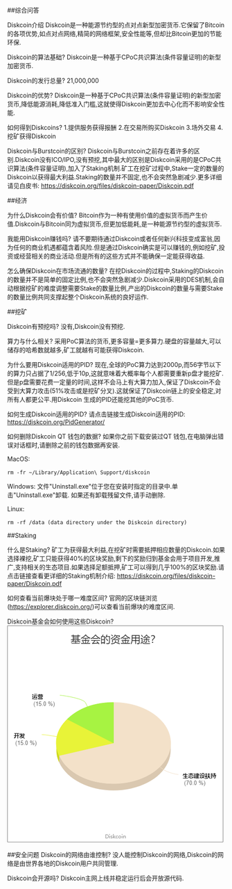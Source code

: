 ##综合问答

Diskcoin介绍
Diskcoin是一种能源节约型的点对点新型加密货币.它保留了Bitcoin的各项优势,如点对点网络,精简的网络框架,安全性能等,但却比Bitcoin更加的节能环保.

Diskcoin的算法基础?
Diskcoin是一种基于CPoC共识算法(条件容量证明)的新型加密货币.

Diskcoin的发行总量?
21,000,000

Diskcoin的优势?
Diskcoin是一种基于CPoC共识算法(条件容量证明)的新型加密货币,降低能源消耗,降低准入门槛,这就使得Diskcoin更加去中心化而不影响安全性能.

如何得到Diskcoins?
1.提供服务获得报酬
2.在交易所购买Diskcoin
3.场外交易
4.挖矿获得Diskcoin

Diskcoin与Burstcoin的区别?
Diskcoin与Burstcoin之前存在着许多的区别.Diskcoin没有ICO/IPO,没有预挖,其中最大的区别是Diskcoin采用的是CPoC共识算法(条件容量证明),加入了Staking机制.矿工在挖矿过程中,Stake一定的数量的Diskcoin以获得最大利益.Staking的数量并不固定,也不会突然急剧减少.更多详细请见白皮书: https://diskcoin.org/files/diskcoin-paper/Diskcoin.pdf  

##经济

为什么Diskcoin会有价值?
Bitcoin作为一种有使用价值的虚拟货币而产生价值.Diskcoin与Bitcoin同为虚拟货币,但更加低能耗,是一种能源节约型的虚拟货币.

我能用Diskcoin赚钱吗?
请不要期待通过Diskcoin或者任何新兴科技变成富翁,因为任何的商业机遇都蕴含着风险.但是通过Diskcoin确实是可以赚钱的,例如挖矿,投资或经营相关的商业活动.但是所有的这些方式并不能确保一定能获得收益.

怎么确保Diskcoin在市场流通的数量?
在挖Diskcoin的过程中,Staking的Diskcoin的数量并不是简单的固定比例,也不会突然急剧减少.Diskcoin采用的DES机制,会自动根据挖矿的难度调整需要Stake的数量比例,产出的Diskcoin的数量与需要Stake的数量比例共同支撑起整个Diskcoin系统的良好运作.

##挖矿

Diskcoin有预挖吗?
没有,Diskcoin没有预挖.

算力与什么相关?
采用PoC算法的货币,更多容量=更多算力.硬盘的容量越大,可以储存的哈希数就越多,矿工就越有可能获得Diskcoin.

为什么要用Diskcoin适用的PID?
现在,全球的PoC算力达到2000p,而56字节以下的算力只占据了1/256,低于10p,这就意味着大概率每个人都需要重新p盘才能挖矿.但是p盘需要花费一定量的时间,这样不会马上有大算力加入,保证了Diskcoin不会受到大算力攻击(51%攻击或是挖矿分叉).这就保证了Diskcoin链上的安全稳定,对所有人都更公平.用Diskcoin 生成的PID还能挖其他的PoC货币.

如何生成Diskcoin适用的PID?
请点击链接生成Diskcoin适用的PID: https://diskcoin.org/PidGenerator/

如何删除Diskcoin QT 钱包的数据?
如果你之前下载安装过QT 钱包,在电脑弹出错误对话框时,请删除之前的钱包数据再安装.

MacOS:
```
rm -fr ~/Library/Application\ Support/diskcoin
```

Windows:
文件"Uninstall.exe"位于您在安装时指定的目录中.单击"Uninstall.exe"卸载. 如果还有卸载残留文件,请手动删除.

Linux: 
```
rm -rf /data (data directory under the Diskcoin directory)
```

##Staking

什么是Staking?
矿工为获得最大利益,在挖矿时需要抵押相应数量的Diskcoin.如果选择裸挖,矿工只能获得40%的区块奖励,剩下的奖励归到基金会用于项目开发,推广,支持相关的生态项目.如果选择足额抵押,矿工可以得到几乎100%的区块奖励.请点击链接查看更详细的Staking机制介绍: https://diskcoin.org/files/diskcoin-paper/Diskcoin.pdf

如何查看当前爆块处于哪一难度区间?
官网的区块链浏览(https://explorer.diskcoin.org/)可以查看当前爆块的难度区间.

Diskcoin基金会如何使用这些Diskcoin?
![alt](image/Foundationcn.png)

##安全问题
Diskcoin的网络由谁控制?
没人能控制Diskcoin的网络,Diskcoin的网络是由世界各地的Diskcoin用户共同管理.

Diskcoin会开源吗?
Diskcoin主网上线并稳定运行后会开放源代码.
